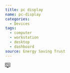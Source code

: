 ```yaml
---
title: pc display
name: pc-display
categories:
  - Devices
tags:
  - computer
  - workstation
  - desktop
  - dashboard
source: Energy Saving Trust
---
```

<svg xmlns="http://www.w3.org/2000/svg" width="16" height="16" fill="currentColor" class="esti esti-pc-display" viewBox="0 0 16 16">
  <path fill-rule="evenodd" clip-rule="evenodd" d="M1 1V12H15V1H1ZM0.5 0C0.223858 0 0 0.223858 0 0.5V12.5C0 12.7761 0.223858 13 0.5 13H5.5V14H5C4.72386 14 4.5 14.2239 4.5 14.5C4.5 14.7761 4.72386 15 5 15H11C11.2761 15 11.5 14.7761 11.5 14.5C11.5 14.2239 11.2761 14 11 14H10.5V13H15.5C15.7761 13 16 12.7761 16 12.5V0.5C16 0.223858 15.7761 0 15.5 0H0.5ZM9 10C9 9.72386 9.22386 9.5 9.5 9.5H13.5C13.7761 9.5 14 9.72386 14 10C14 10.2761 13.7761 10.5 13.5 10.5H9.5C9.22386 10.5 9 10.2761 9 10ZM2.5 9.5C2.22386 9.5 2 9.72386 2 10C2 10.2761 2.22386 10.5 2.5 10.5H7.5C7.77614 10.5 8 10.2761 8 10C8 9.72386 7.77614 9.5 7.5 9.5H2.5ZM9 7.5C9 7.22386 9.22386 7 9.5 7H13.5C13.7761 7 14 7.22386 14 7.5C14 7.77614 13.7761 8 13.5 8H9.5C9.22386 8 9 7.77614 9 7.5ZM10 2.5C10 2.22386 9.77614 2 9.5 2C9.22386 2 9 2.22386 9 2.5V4.875C9 5.22018 9.27982 5.5 9.625 5.5H13.5C13.7761 5.5 14 5.27614 14 5C14 4.72386 13.7761 4.5 13.5 4.5H10V2.5ZM13 2.5C13 2.77614 12.7761 3 12.5 3C12.2239 3 12 2.77614 12 2.5C12 2.22386 12.2239 2 12.5 2C12.7761 2 13 2.22386 13 2.5ZM7 5C7 6.10457 6.10457 7 5 7C3.89543 7 3 6.10457 3 5C3 3.89543 3.89543 3 5 3C6.10457 3 7 3.89543 7 5ZM8 5C8 6.65685 6.65685 8 5 8C3.34315 8 2 6.65685 2 5C2 3.34315 3.34315 2 5 2C6.65685 2 8 3.34315 8 5Z"/>
</svg>